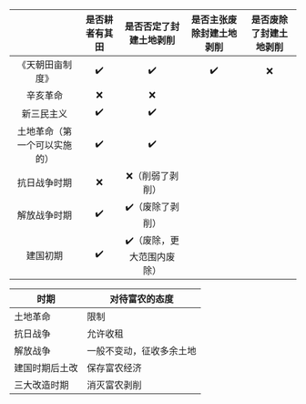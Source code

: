 |                | 是否耕者有其田 |  是否否定了封建土地剥削   | 是否主张废除封建土地剥削 | 是否废除了封建土地剥削 |
| :------------: | :-----: | :------------: | :----------: | :---------: |
|    《天朝田亩制度》    |   ✔️    |       ✔️       |      ✔️      |      ❌      |
|      辛亥革命      |    ❌    |       ❌        |              |             |
|     新三民主义      |   ✔️    |       ✔️       |              |             |
| 土地革命（第一个可以实施的） |   ✔️    |       ✔️       |              |             |
|     抗日战争时期     |    ❌    |    ❌（削弱了剥削）    |              |             |
|     解放战争时期     |   ✔️    |   ✔️（废除了剥削）    |              |             |
|      建国初期      |   ✔️    | ✔️（废除，更大范围内废除） |              |             |

| 时期      | 对待富农的态度      |
| ------- | ------------ |
| 土地革命    | 限制           |
| 抗日战争    | 允许收租         |
| 解放战争    | 一般不变动，征收多余土地 |
| 建国时期后土改 | 保存富农经济       |
| 三大改造时期  | 消灭富农剥削       |
